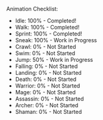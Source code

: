 Animation Checklist:
 - Idle: 100% - Completed!
 - Walk: 100% - Completed!
 - Sprint: 100% - Completed!
 - Sneak: 100% - Work in Progress
 - Crawl: 0% - Not Started
 - Swim: 0% - Not Started
 - Jump: 50% - Work in Progress
 - Falling: 0% - Not Started
 - Landing: 0% - Not Started
 - Death: 0% - Not Started
 - Warrior: 0% - Not Started
 - Mage: 0% - Not Started
 - Assassin: 0% - Not Started
 - Archer: 0% - Not Started
 - Shaman: 0% - Not Started
